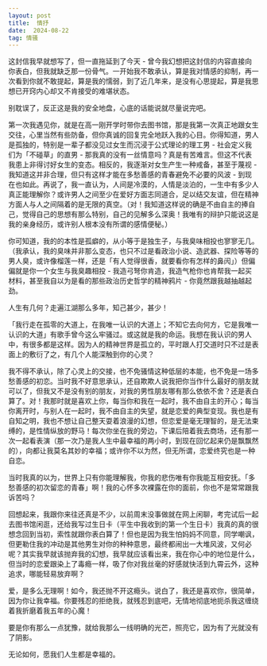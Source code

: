 ```yaml
---
layout: post
title:  情抒
date:  2024-08-22
tag: 情骚
---
```


这封信我早就想写了，但一直拖延到了今天 - 曾今我幻想把这封信的内容直接向你表白，但我就缺乏那一份骨气。一开始我不敢承认，算是我对情感的抑制，再一次看到你就不敢提起，算是我的懦弱，到了近几年来，是没有心思提起，算是我思想已开窍内心却又不肯接受的难堪状态。

别耽误了，反正这是我的安全地盘，心底的话能说就尽量说完吧。

第一次我遇见你，就是在高一刚开学时带你去图书馆，那是我第一次真正地跟女生交往，心里当然有些防备，但你真诚的回复完全地跃入我的心目。你得知道，男人是孤独的，特别是一辈子都没见过女生而沉浸于公式理论的理工男 - 社会定义我们为「不碰草」的直男 - 那我真的没有一丝情意吗？真是有苦难言。但这不代表我患上非得讨好女生的变态。相反的，我逐渐对女生产生一种戒备，甚至于蔑视 - 我知道这并非合理，但只有这样才能在多愁善感的青春避免不必要的风波 - 到现在也如此。再说了，我一直认为，人间是冷漠的，人情是淡泊的，一生中有多少人真正能理解你？或许男人之间至少在爱好方面志同道合，足以结交友谊，但在精神方面人与人之间隔着的是无限的真空。（对！我知道这样说的确是不由自主的捧自己，觉得自己的思想有那么特别，自己的见解多么深奥！我唯有的辩护只能说这是我的亲身经历，或许别人根本没有所谓的感情便秘。）

你可知道，我的的本性是孤癖的，从小等于是独生子，与我臭味相投也寥寥无几。（我承认，我的臭味并非那么变态，也只不过是看政治小说、造武器、探险等等的男人臭，或许像榴莲一样，还是「有人觉得很香，就要看你有怎样的鼻闶」）但偏偏就是你一个女生与我臭趣相投 - 我造弓弩你肯造，我造气枪你也肯帮我一起买材料，甚至我自以为是看的那些政治历史哲学的精神鸦片 - 你竟然跟我越抽越起劲。

人生有几何？走遍江湖那么多年，知己甚少，甚少！

「我行走在孤零的大道上，在我唯一认识的大道上；不知它去向何方，它是我唯一认识的大道」有歌手曾今这么牢骚过。或这就是我的命运。我想在我认识的男人中，有很多都是这样。因为人的精神世界是孤立的，平时跟人打交道时只不过是表面上的敷衍了之，有几个人能深触到你的心灵？

我不得不承认，除了心灵上的交接，也不免骚情这种低层的本能，也不免是一场多愁善感的初恋。当时我不好意思承认，还自欺欺人说我把你当作什么最好的朋友就可以了，但我又不是没有别的朋友，对我的男性朋友哪有那么依依不舍？还是表白算了。对！我那时就是喜欢上你，每当你和我在一起时，我不由自主的开心；每当你离开时，与别人在一起时，我不由自主的失望，就是恋爱的典型变现。我也是有自知之明，我也不想让自己整天耍着浪漫的幻想，但恋爱是毫无理智的，是无法束缚的，是性情纵放的野马！每次你坐在我的旁边，下课后陪着我去商场，还有那一次一起看表演（那一次乃是我人生中最幸福的两小时，到现在回忆起来仍是飘飘然的），向都让我莫名其妙的幸福；或许你不以为然，但无所谓，恋爱终究也是一种自恋。

当时我真的以为，世界上只有你能理解我，你我的悲伤唯有你我能互相安抚。「多愁善感的初次留恋的青春」啊！我的心怀多次裸露在你的面前，你也不是常常跟我诉苦吗？

回想起来，我跟你来往还真是不少，以前周末没事做就在网上闲聊，考完试后一起去图书馆闲逛，还给我写过生日卡（平生中我收到的第一个生日卡）我真的真的很想念回到当初，索性就跟你表白算了！但也是因为我生怕妈妈不同意，同学嘲讽，但更勒住我的冲动是其他男生对你的种种意思，最终都闹出一大堆风波，又何必呢？其实我早就该抛弃我的幻想，我早就应该看出来，我在你心中的地位是什么，但当时的恋爱跟染上了毒瘾一样，吸了你对我丝毫的好感就快活到九霄云外，这种追求，哪能轻易放弃啊？

爱，是多么无理啊！如今，我还抛不开这瘾头。说白了，我还是喜欢你，很简单，因为你让我幸福。你要残忍的拒绝我，就残忍到底吧，无情地彻底地扼杀我这缠绕着我折磨着我五年的心魔！

要是你有那么一点犹豫，就给我那么一线明确的光芒，照亮它，因为有了光就没有了阴影。

无论如何，愿我们人生都是幸福的。
